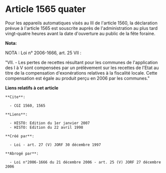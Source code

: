# Article 1565 quater

Pour les appareils automatiques visés au III de l'article 1560, la déclaration prévue à l'article 1565 est souscrite auprès
de l'administration au plus tard vingt-quatre heures avant la date d'ouverture au public de la fête foraine.

**Nota:**

NOTA : Loi n° 2006-1666, art. 25 VII : 

"VII. - Les pertes de recettes résultant pour les communes de l'application des I à V sont compensées par un prélèvement sur
les recettes de l'Etat au titre de la compensation d'exonérations relatives à la fiscalité locale. Cette compensation est
égale au produit perçu en 2006 par les communes."

**Liens relatifs à cet article**

	**Cite**:

	  - CGI 1560, 1565

	**Liens**:

	  - HISTO: Edition du 1er janvier 2007
	  - HISTO: Edition du 22 avril 1998

	**Créé par**:

	  - Loi - art. 27 (V) JORF 30 décembre 1997

	**Abrogé par**:

	  - Loi n°2006-1666 du 21 décembre 2006 - art. 25 (V) JORF 27 décembre 2006
